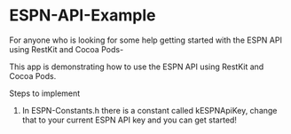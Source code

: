 ESPN-API-Example
================

For anyone who is looking for some help getting started with the ESPN API using RestKit and Cocoa Pods-

This app is demonstrating how to use the ESPN API using RestKit and Cocoa Pods.

Steps to implement
1. In ESPN-Constants.h there is a constant called kESPNApiKey, change that to  your current ESPN API key and you can get started!
